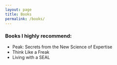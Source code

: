 ```yaml
---
layout: page
title: Books
permalink: /books/
---
```


### Books I highly recommend:

* Peak: Secrets from the New Science of Expertise
* Think Like a Freak
* Living with a SEAL
